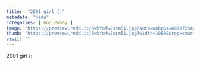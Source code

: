 ```yaml
---
title:  "2001 girl (:"
metadate: "hide"
categories: [ God Pussy ]
image: "https://preview.redd.it/6wbfofw2ssm51.jpg?auto=webp&s=a97b7264e214deebda8c98e6ea3a47674c03f771"
thumb: "https://preview.redd.it/6wbfofw2ssm51.jpg?width=1080&crop=smart&auto=webp&s=ab83611c13cefbd1087739f4ffe134bd18c1931e"
visit: ""
---
```

2001 girl (:
